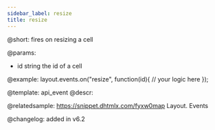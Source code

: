 ```yaml
---
sidebar_label: resize
title: resize
---          
```


@short: fires on resizing a cell

@params:
- id		string		the id of a cell


@example:
layout.events.on("resize", function(id){
	// your logic here
});




@template: api_event
@descr:

@relatedsample: https://snippet.dhtmlx.com/fyxw0map	Layout. Events

@changelog:
added in v6.2

